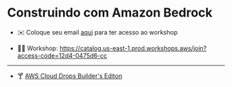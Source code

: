 # Construindo com Amazon Bedrock

- ✉️ Coloque seu email [aqui](https://forms.gle/t1KxbBcy1aFFyt8Q7) para ter acesso ao workshop

- 🧑‍💻 Workshop: https://catalog.us-east-1.prod.workshops.aws/join?access-code=12d4-0475d6-cc


-----

- 🍸 [AWS Cloud Drops Builder's Editon](https://www.youtube.com/playlist?list=PLQHh55hXC4yrlnKxKDsLPFl5O6sTfXWHu)
  
